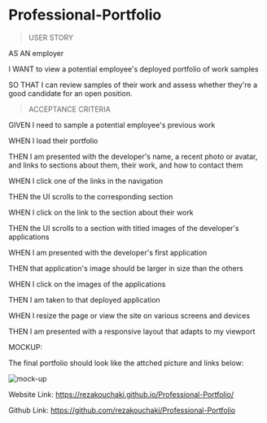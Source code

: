 # Professional-Portfolio

> USER STORY


AS AN employer

I WANT to view a potential employee's deployed portfolio of work samples

SO THAT I can review samples of their work and assess whether they're a good candidate for an open position.


> ACCEPTANCE CRITERIA


GIVEN I need to sample a potential employee's previous work

WHEN I load their portfolio

THEN I am presented with the developer's name, a recent photo or avatar, and links to sections about them, their work, and how to contact them

WHEN I click one of the links in the navigation

THEN the UI scrolls to the corresponding section

WHEN I click on the link to the section about their work

THEN the UI scrolls to a section with titled images of the developer's applications

WHEN I am presented with the developer's first application

THEN that application's image should be larger in size than the others

WHEN I click on the images of the applications

THEN I am taken to that deployed application

WHEN I resize the page or view the site on various screens and devices

THEN I am presented with a responsive layout that adapts to my viewport


MOCKUP:

The final portfolio should look like the attched picture and links below:

![mock-up](https://user-images.githubusercontent.com/114640427/210021029-360e1aaa-105a-4fba-8d76-6edcbaf4beff.jpg)

Website Link: https://rezakouchaki.github.io/Professional-Portfolio/

Github Link: https://github.com/rezakouchaki/Professional-Portfolio
